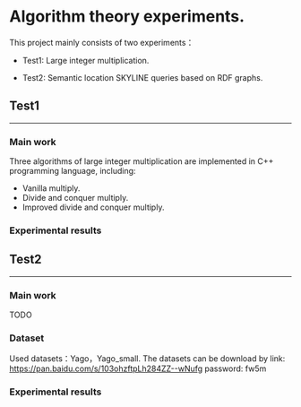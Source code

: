 # Algorithm theory experiments.


This project mainly consists of two experiments：

- Test1: Large integer multiplication.

- Test2: Semantic location SKYLINE queries based on RDF graphs.


## Test1
***
### Main work

Three algorithms of large integer multiplication are implemented in C++ programming language, including:
- Vanilla multiply.
- Divide and conquer multiply.
- Improved divide and conquer multiply.

### Experimental results 




## Test2
***

### Main work

TODO

### Dataset

Used datasets：Yago，Yago_small.
The datasets can be download by link: https://pan.baidu.com/s/103ohzftpLh284ZZ--wNufg  password: fw5m

### Experimental results 

